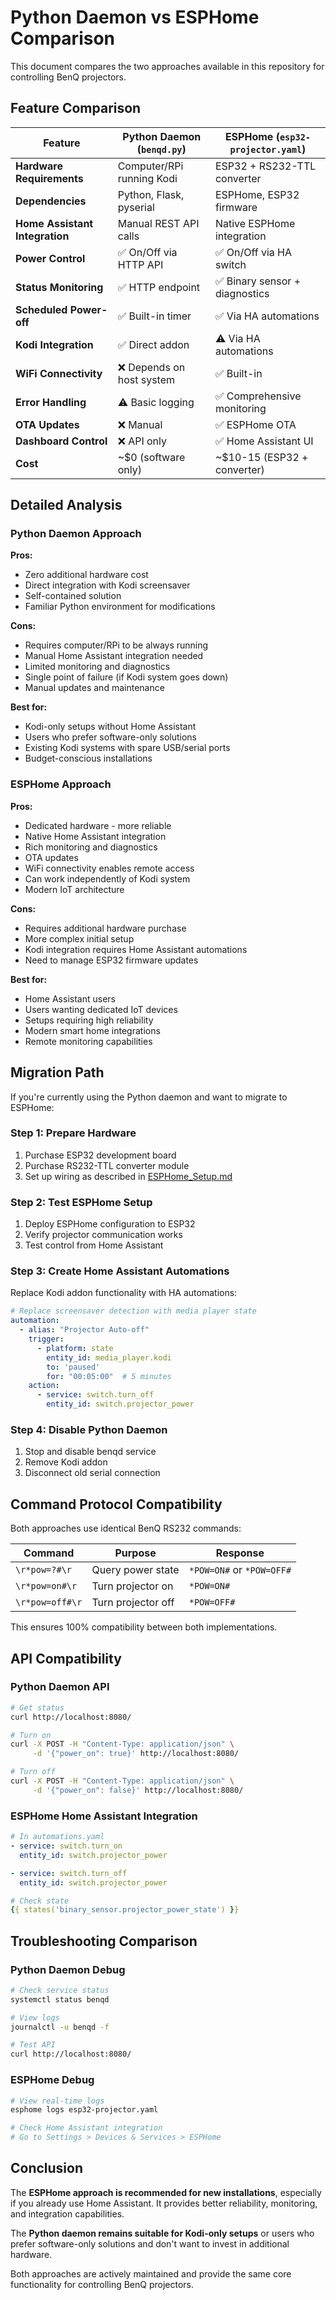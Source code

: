 # Python Daemon vs ESPHome Comparison

This document compares the two approaches available in this repository for controlling BenQ projectors.

## Feature Comparison

| Feature | Python Daemon (`benqd.py`) | ESPHome (`esp32-projector.yaml`) |
|---------|----------------------------|-----------------------------------|
| **Hardware Requirements** | Computer/RPi running Kodi | ESP32 + RS232-TTL converter |
| **Dependencies** | Python, Flask, pyserial | ESPHome, ESP32 firmware |
| **Home Assistant Integration** | Manual REST API calls | Native ESPHome integration |
| **Power Control** | ✅ On/Off via HTTP API | ✅ On/Off via HA switch |
| **Status Monitoring** | ✅ HTTP endpoint | ✅ Binary sensor + diagnostics |
| **Scheduled Power-off** | ✅ Built-in timer | ✅ Via HA automations |
| **Kodi Integration** | ✅ Direct addon | ⚠️ Via HA automations |
| **WiFi Connectivity** | ❌ Depends on host system | ✅ Built-in |
| **Error Handling** | ⚠️ Basic logging | ✅ Comprehensive monitoring |
| **OTA Updates** | ❌ Manual | ✅ ESPHome OTA |
| **Dashboard Control** | ❌ API only | ✅ Home Assistant UI |
| **Cost** | ~$0 (software only) | ~$10-15 (ESP32 + converter) |

## Detailed Analysis

### Python Daemon Approach

**Pros:**
- Zero additional hardware cost
- Direct integration with Kodi screensaver
- Self-contained solution
- Familiar Python environment for modifications

**Cons:**
- Requires computer/RPi to be always running
- Manual Home Assistant integration needed
- Limited monitoring and diagnostics
- Single point of failure (if Kodi system goes down)
- Manual updates and maintenance

**Best for:**
- Kodi-only setups without Home Assistant
- Users who prefer software-only solutions
- Existing Kodi systems with spare USB/serial ports
- Budget-conscious installations

### ESPHome Approach

**Pros:**
- Dedicated hardware - more reliable
- Native Home Assistant integration
- Rich monitoring and diagnostics
- OTA updates
- WiFi connectivity enables remote access
- Can work independently of Kodi system
- Modern IoT architecture

**Cons:**
- Requires additional hardware purchase
- More complex initial setup
- Kodi integration requires Home Assistant automations
- Need to manage ESP32 firmware updates

**Best for:**
- Home Assistant users
- Users wanting dedicated IoT devices
- Setups requiring high reliability
- Modern smart home integrations
- Remote monitoring capabilities

## Migration Path

If you're currently using the Python daemon and want to migrate to ESPHome:

### Step 1: Prepare Hardware
1. Purchase ESP32 development board
2. Purchase RS232-TTL converter module
3. Set up wiring as described in [ESPHome_Setup.md](ESPHome_Setup.md)

### Step 2: Test ESPHome Setup
1. Deploy ESPHome configuration to ESP32
2. Verify projector communication works
3. Test control from Home Assistant

### Step 3: Create Home Assistant Automations
Replace Kodi addon functionality with HA automations:

```yaml
# Replace screensaver detection with media player state
automation:
  - alias: "Projector Auto-off"
    trigger:
      - platform: state
        entity_id: media_player.kodi
        to: 'paused'
        for: "00:05:00"  # 5 minutes
    action:
      - service: switch.turn_off
        entity_id: switch.projector_power
```

### Step 4: Disable Python Daemon
1. Stop and disable benqd service
2. Remove Kodi addon
3. Disconnect old serial connection

## Command Protocol Compatibility

Both approaches use identical BenQ RS232 commands:

| Command | Purpose | Response |
|---------|---------|----------|
| `\r*pow=?#\r` | Query power state | `*POW=ON#` or `*POW=OFF#` |
| `\r*pow=on#\r` | Turn projector on | `*POW=ON#` |
| `\r*pow=off#\r` | Turn projector off | `*POW=OFF#` |

This ensures 100% compatibility between both implementations.

## API Compatibility

### Python Daemon API
```bash
# Get status
curl http://localhost:8080/

# Turn on
curl -X POST -H "Content-Type: application/json" \
     -d '{"power_on": true}' http://localhost:8080/

# Turn off  
curl -X POST -H "Content-Type: application/json" \
     -d '{"power_on": false}' http://localhost:8080/
```

### ESPHome Home Assistant Integration
```yaml
# In automations.yaml
- service: switch.turn_on
  entity_id: switch.projector_power

- service: switch.turn_off  
  entity_id: switch.projector_power

# Check state
{{ states('binary_sensor.projector_power_state') }}
```

## Troubleshooting Comparison

### Python Daemon Debug
```bash
# Check service status
systemctl status benqd

# View logs
journalctl -u benqd -f

# Test API
curl http://localhost:8080/
```

### ESPHome Debug
```bash
# View real-time logs
esphome logs esp32-projector.yaml

# Check Home Assistant integration
# Go to Settings > Devices & Services > ESPHome
```

## Conclusion

The **ESPHome approach is recommended for new installations**, especially if you already use Home Assistant. It provides better reliability, monitoring, and integration capabilities.

The **Python daemon remains suitable for Kodi-only setups** or users who prefer software-only solutions and don't want to invest in additional hardware.

Both approaches are actively maintained and provide the same core functionality for controlling BenQ projectors.
